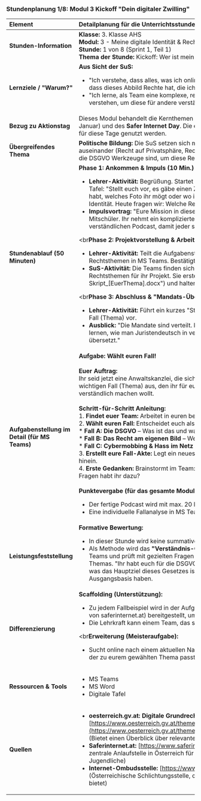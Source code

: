 ### **Stundenplanung 1/8: Modul 3 Kickoff "Dein digitaler Zwilling"**

| **Element** | **Detailplanung für die Unterrichtsstunde** |
| :--- | :--- |
| **Stunden-Information** | **Klasse:** 3. Klasse AHS<br>**Modul:** 3 - Meine digitale Identität & Rechte<br>**Stunde:** 1 von 8 (Sprint 1, Teil 1)<br>**Thema der Stunde:** Kickoff: Wer ist mein digitaler Zwilling und welche Rechte hat er? |
| **Lernziele / "Warum?"** | **Aus Sicht der SuS:**<br><ul><li>"Ich verstehe, dass alles, was ich online tue, ein digitales Abbild von mir erschafft und dass dieses Abbild Rechte hat, die ich kennen sollte."</li><li>"Ich lerne, als Team eine komplexe, rechtliche Fragestellung auszuwählen und zu verstehen, um diese für andere verständlich zu machen."</li></ul> |
| **Bezug zu Aktionstag** | Dieses Modul behandelt die Kernthemen des **Internationalen Datenschutztages** (28. Januar) und des **Safer Internet Day**. Die erstellten Podcasts können als Aufklärungsbeiträge für diese Tage genutzt werden. |
| **Übergreifendes Thema** | **Politische Bildung:** Die SuS setzen sich mit ihren Grundrechten im digitalen Raum auseinander (Recht auf Privatsphäre, Recht am eigenen Bild). Sie lernen, dass Gesetze wie die DSGVO Werkzeuge sind, um diese Rechte als Bürger:in durchzusetzen. |
| **Stundenablauf (50 Minuten)** | **Phase 1: Ankommen & Impuls (10 Min.)**<br><ul><li>**Lehrer-Aktivität:** Begrüßung. Startet mit einem Gedankenexperiment an der digitalen Tafel: "Stellt euch vor, es gäbe einen Zwilling von euch. Er vergisst nie, was ihr gesagt habt, welches Foto ihr mögt oder wo ihr wart. Dieser Zwilling existiert – es ist eure digitale Identität. Heute fragen wir: Welche Rechte hat dieser Zwilling?"</li><li>**Impulsvortrag:** "Eure Mission in diesem Modul: Ihr werdet zu 'Rechts-Anwälten' für eure Mitschüler. Ihr nehmt ein kompliziertes Rechtsthema und übersetzt es in einen verständlichen Podcast, damit jeder seine Rechte kennt."</li></ul><br**Phase 2: Projektvorstellung & Arbeitsphase (25 Min.)**<br><ul><li>**Lehrer-Aktivität:** Teilt die Aufgabenstellung mit den zur Auswahl stehenden Rechtsthemen in MS Teams. Bestätigt die bestehenden Teams aus dem letzten Modul.</li><li>**SuS-Aktivität:** Die Teams finden sich zusammen. Sie diskutieren und wählen eines der Rechtsthemen für ihr Projekt. Sie erstellen ein neues Word-Dokument ("Podcast-Skript_[EuerThema].docx") und halten ihre Wahl und erste Gedanken fest.</li></ul><br**Phase 3: Abschluss & "Mandats-Übernahme" (15 Min.)**<br><ul><li>**Lehrer-Aktivität:** Führt ein kurzes "Stand-up" durch. Jedes "Anwalts-Team" stellt seinen Fall (Thema) vor.</li><li>**Ausblick:** "Die Mandate sind verteilt. Nächste Woche beginnen wir mit der Recherche und lernen, wie man Juristendeutsch in verständliche Sprache für unseren Podcast übersetzt."</li></ul> |
| **Aufgabenstellung im Detail (für MS Teams)** | **Aufgabe: Wählt euren Fall!**<br><br>**Euer Auftrag:**<br>Ihr seid jetzt eine Anwaltskanzlei, die sich auf digitale Rechte spezialisiert hat. Wählt einen wichtigen Fall (Thema) aus, den ihr für eure Mitschüler:innen in einem kurzen Podcast verständlich machen wollt.<br><br>**Schritt-für-Schritt Anleitung:**<br>1.  **Findet euer Team:** Arbeitet in euren bestehenden Teams weiter.<br>2.  **Wählt euren Fall:** Entscheidet euch als Team für eines der folgenden Themen:<br>    *   **Fall A: Die DSGVO** – Was ist das und was bringt sie mir wirklich?<br>    *   **Fall B: Das Recht am eigenen Bild** – Wer darf Fotos von mir posten und was kann ich tun?<br>    *   **Fall C: Cybermobbing & Hass im Netz** – Was ist strafbar und wo bekomme ich Hilfe?<br>3.  **Erstellt eure Fall-Akte:** Legt ein neues Word-Dokument an. Schreibt euren Fall als Titel hinein.<br>4.  **Erste Gedanken:** Brainstormt im Team: Was wisst ihr bereits über dieses Thema? Welche Fragen habt ihr dazu?<br><br>**Punktevergabe (für das gesamte Modul):**<br><ul><li>Der fertige Podcast wird mit max. 20 Punkten (Gruppenleistung) bewertet.</li><li>Eine individuelle Fallanalyse in MS Teams wird mit max. 10 Punkten (Einzel) bewertet.</li></ul> |
| **Leistungsfeststellung** | **Formative Bewertung:**<br><ul><li>In dieser Stunde wird keine summative Bewertung durchgeführt.</li><li>Als Methode wird das **"Verständnis-Coaching"** eingesetzt. Die Lehrkraft geht zu den Teams und prüft mit gezielten Fragen das grundlegende Verständnis des gewählten Themas. "Ihr habt euch für die DSGVO entschieden. Super! Könnt ihr in einem Satz sagen, was das Hauptziel dieses Gesetzes ist?" Dies stellt sicher, dass alle Teams eine korrekte Ausgangsbasis haben.</li></ul> |
| **Differenzierung** | **Scaffolding (Unterstützung):**<br><ul><li>Zu jedem Fallbeispiel wird in der Aufgabe ein Link zu einem sehr einfachen Erklärtext (z.B. von saferinternet.at) bereitgestellt, um die Entscheidung zu erleichtern.</li><li>Die Lehrkraft kann einem Team, das sich schwertut, ein Thema direkt zuweisen.</li></ul><br**Erweiterung (Meisteraufgabe):**<br><ul><li>Sucht online nach einem aktuellen Nachrichtenartikel oder einem Fall aus den Medien, der zu eurem gewählten Thema passt. Fügt den Link in euer Dokument ein.</li></ul> |
| **Ressourcen & Tools** | <ul><li>MS Teams</li><li>MS Word</li><li>Digitale Tafel</li></ul> |
| **Quellen**| <ul><li>**oesterreich.gv.at: Digitale Grundrechte:** [https://www.oesterreich.gv.at/themen/gesundheit_und_notfaelle/svs/Seite.350320.html](https://www.oesterreich.gv.at/themen/gesundheit_und_notfaelle/svs/Seite.350320.html) (Bietet einen Überblick über relevante Rechte in Österreich)</li><li>**Saferinternet.at:** [https://www.saferinternet.at/](https://www.saferinternet.at/) (Die zentrale Anlaufstelle in Österreich für alle Themen der digitalen Sicherheit und Rechte für Jugendliche)</li><li>**Internet-Ombudsstelle:** [https://www.ombudsstelle.at/](https://www.ombudsstelle.at/) (Österreichische Schlichtungsstelle, die viele praktische Fallbeispiele und Erklärungen bietet)</li></ul> |

